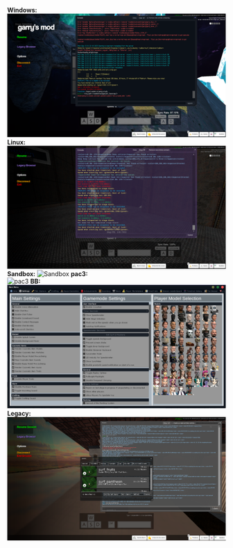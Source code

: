 **Windows:**  
![](https://github.com/Sod-ers/GMod-Resources/blob/main/Dark-Theme/previews/windows-dark-theme-preview.png "Windows")
**Linux:**  
![](https://github.com/Sod-ers/GMod-Resources/blob/main/Dark-Theme/previews/linux-dark-theme-preview.png "Linux")
**Sandbox:** 
![](https://github.com/Sod-ers/GMod-Resources/blob/main/Dark-Theme/previews/sandbox-dark-theme-preview.png "Sandbox")
**pac3:**  
![](https://github.com/Sod-ers/GMod-Resources/blob/main/Dark-Theme/previews/pac3-dark-theme-preview.png "pac3")
**BB:**  
![](https://github.com/Sod-ers/GMod-Resources/blob/main/Dark-Theme/previews/bb-dark-theme-preview.png "BB")
**Legacy:**  
![](https://github.com/Sod-ers/GMod-Resources/blob/main/Dark-Theme/previews/legacy-dark-theme-preview.png "Legacy")